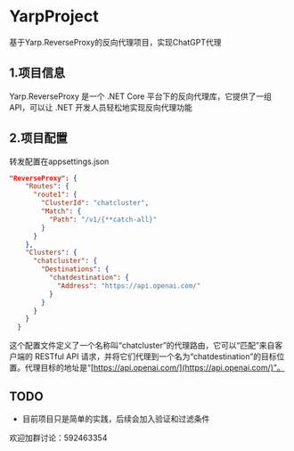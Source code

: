 # YarpProject
基于Yarp.ReverseProxy的反向代理项目，实现ChatGPT代理

## 1.项目信息

Yarp.ReverseProxy 是一个 .NET Core 平台下的反向代理库，它提供了一组 API，可以让 .NET 开发人员轻松地实现反向代理功能

## 2.项目配置

转发配置在appsettings.json

```json
"ReverseProxy": {
    "Routes": {
      "route1": {
        "ClusterId": "chatcluster",
        "Match": {
          "Path": "/v1/{**catch-all}"
        }
      }
    },
    "Clusters": {
      "chatcluster": {
        "Destinations": {
          "chatdestination": {
            "Address": "https://api.openai.com/"
          }
        }
      }
    }
  }
```

这个配置文件定义了一个名称叫“chatcluster”的代理路由，它可以“匹配”来自客户端的 RESTful API 请求，并将它们代理到一个名为“chatdestination”的目标位置。代理目标的地址是“[https://api.openai.com/](https://api.openai.com/)”。

## TODO

* 目前项目只是简单的实践，后续会加入验证和过滤条件



欢迎加群讨论：592463354
